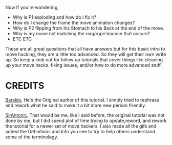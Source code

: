 
Now If you're wondering, 

- Why is P1 exploding and how do I fix it? 
- How do I change the frame the move animation changes? 
- Why is P2 flipping from his Stomach to his Back at the end of the move.
- Why is my move not matching the ring/rope bounce that occurs?
- ETC ETC

These are all great questions that all have answers but for this basic intro to move hacking, they are a little too advanced. So they will get their own write up. So keep a look out for follow up tutorials that cover things like cleaning up your move hacks. fixing issues, and/or how to do more advanced stuff.


**CREDITS**
===

[Barskio](https://twitter.com/barskio1), He's the Original author of this tutorial. I simply tried to rephrase and rework what he said to make it a bit more new person friendly.


[SirAntonic](https://twitter.com/SirAntonic), That would be me, like I said before, the original tutorial was not done by me, but I did spend alot of time trying to update,reword, and rework the tutorial for a newer set of move hackers. I also made all the gifs and added the Definitions and Info you see to try to help others understand some of the terminology. 
